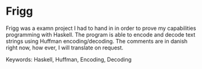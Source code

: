 # Frigg

Frigg was a examn project I had to hand in in order to prove my capabilities programming with Haskell.
The program is able to encode and decode text strings using Huffman encoding/decoding.
The comments are in danish right now, how ever, I will translate on request.

Keywords: Haskell, Huffman, Encoding, Decoding
